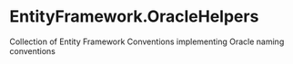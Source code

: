 # EntityFramework.OracleHelpers
Collection of Entity Framework Conventions implementing Oracle naming conventions
